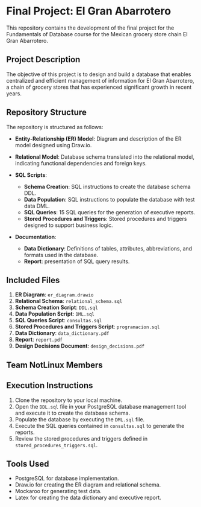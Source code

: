 # Final Project: El Gran Abarrotero

This repository contains the development of the final project for the Fundamentals of Database course for the Mexican grocery store chain El Gran Abarrotero.

## Project Description

The objective of this project is to design and build a database that enables centralized and efficient management of information for El Gran Abarrotero, a chain of grocery stores that has experienced significant growth in recent years. 
## Repository Structure

The repository is structured as follows:

- **Entity-Relationship (ER) Model**: Diagram and description of the ER model designed using Draw.io.
- **Relational Model**: Database schema translated into the relational model, indicating functional dependencies and foreign keys.

- **SQL Scripts**:
  - **Schema Creation**: SQL instructions to create the database schema DDL.
  - **Data Population**: SQL instructions to populate the database with test data DML.
  - **SQL Queries**: 15 SQL queries for the generation of executive reports.
  - **Stored Procedures and Triggers**: Stored procedures and triggers designed to support business logic.
- **Documentation**:
  - **Data Dictionary**: Definitions of tables, attributes, abbreviations, and formats used in the database.
  - **Report**: presentation of SQL query results.

## Included Files

1. **ER Diagram**: `er_diagram.drawio`
2. **Relational Schema**: `relational_schema.sql`
4. **Schema Creation Script**: `DDL.sql`
5. **Data Population Script**: `DML.sql`
6. **SQL Queries Script**: `consultas.sql`
7. **Stored Procedures and Triggers Script**: `programacion.sql`
8. **Data Dictionary**: `data_dictionary.pdf`
9. **Report**: `report.pdf`
10. **Design Decisions Document**: `design_decisions.pdf`

## Team NotLinux Members



## Execution Instructions

1. Clone the repository to your local machine.
2. Open the `DDL.sql` file in your PostgreSQL database management tool and execute it to create the database schema.
3. Populate the database by executing the `DML.sql` file.
4. Execute the SQL queries contained in `consultas.sql` to generate the reports.
5. Review the stored procedures and triggers defined in `stored_procedures_triggers.sql`.

## Tools Used

- PostgreSQL for database implementation.
- Draw.io for creating the ER diagram and relational schema.
- Mockaroo for generating test data.
- Latex for creating the data dictionary and executive report.


